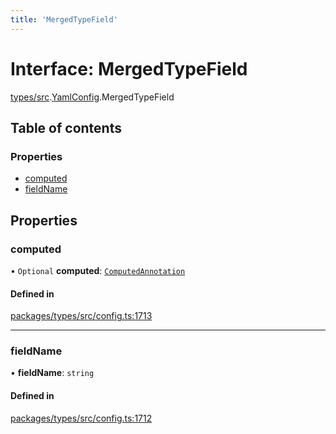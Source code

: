 ```yaml
---
title: 'MergedTypeField'
---
```


# Interface: MergedTypeField

[types/src](../modules/types_src).[YamlConfig](../modules/types_src.YamlConfig).MergedTypeField

## Table of contents

### Properties

- [computed](types_src.YamlConfig.MergedTypeField#computed)
- [fieldName](types_src.YamlConfig.MergedTypeField#fieldname)

## Properties

### computed

• `Optional` **computed**: [`ComputedAnnotation`](types_src.YamlConfig.ComputedAnnotation)

#### Defined in

[packages/types/src/config.ts:1713](https://github.com/Urigo/graphql-mesh/blob/master/packages/types/src/config.ts#L1713)

___

### fieldName

• **fieldName**: `string`

#### Defined in

[packages/types/src/config.ts:1712](https://github.com/Urigo/graphql-mesh/blob/master/packages/types/src/config.ts#L1712)
